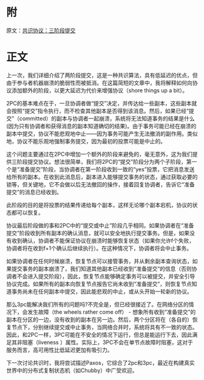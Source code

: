 # 附
原文：[共识协议：三阶段提交](https://www.the-paper-trail.org/post/2008-11-29-consensus-protocols-three-phase-commit/)

# 正文
上一次，我们详细介绍了两阶段提交，这是一种共识算法，具有低延迟的优点，但由于参与者机器崩溃的脆弱性而被抵消。在这篇简短的文章中，我将解释如何向协议添加额外的阶段，以更大延迟为代价来增强协议（shore things up a bit）。

2PC的基本难点在于，一旦协调者做“提交”决定，并传达给一些副本，这些副本就会按照“提交”指令执行，而不检查其他副本是否得到该消息。然后，如果已经“提交”（committed）的副本与协调者一起崩溃，系统将无法知道事务的结果是什么(因为只有协调者和获得消息的副本知道确切的结果)。由于事务可能已经在崩溃的副本中提交，协议不能悲观地中止——因为事务可能产生无法撤消的副作用。类似地，协议不能乐观地强制事务提交，因为最初的投票可能是中止的。

这个问题主要通过在2PC中增加一个额外的阶段来避免的，毫无意外，这为我们提供三阶段提交协议。想法很简单，我们将2PC的“提交”阶段分为两个子阶段，第一个是“准备提交”阶段，当协调者在第一阶段收到一致的“yes”投票，它把消息发送给所有的副本。在收到此消息后，副本进入能够提交事务的状态，通过获取必要的锁等，但关键地，它不会做以后无法撤回的操作，接着回复协调者，告诉它“准备提交”的消息已经收到。

此阶段的目的是将投票的结果传递给每个副本，这样无论哪个副本宕机，协议的状态都可以恢复。

协议最后阶段做的事和2PC中的“提交或中止”阶段几乎相同。如果协调者在“准备提交”阶段收到所有副本的确认消息，就可以安全地执行提交事务。但是，如果没有收到确认，协调者不能保证协议在崩溃时能够恢复状态（如果你允许f个失败，协调者将在收到f+1个确认后继续执行）。在这种情况下，协调者将会中止事务。

如果协调者在任何时候崩溃，恢复节点可以接管事务，并从剩余副本查询状态，如果提交事务的副本崩溃了，我们知道其他副本已经收到“准备提交”的信息（否则协调者不会进入提交阶段），因此，恢复节点能够确定事务可以被提交，并安全引导协议完成。如果所有的副本向恢复节点报告它尚未收到“准备提交”，则恢复节点知道事务尚未在任何副本中提交，因此能悲观的中止，或从头开始一轮新的协议。

那么3pc能解决我们所有的问题吗?不完全是，但已经很接近了。在网络分区的情况下，会发生故障（the wheels rather come off） - 想象所有收到“准备提交”的副本在分区的一边，没有收到的副本在另一边。然后，两个分区将在（各自的）恢复节点下，分别继续提交或中止事务，当网络合并时，系统将具有不一致的状态。因此，和2PC一样，3PC可能在不安全的情况下运行，但总是能运行下去，因此满足其非阻塞（liveness ）属性。实际上，3PC不会在单节点故障时阻塞，这对于服务而言，高可用性比低延迟更加有吸引力。

下一次讨论共识时，我将尝试描述Paxos，它综合了2pc和3pc，最近在构建真实世界中的分布式复制状态机（如Chubby）中广受欢迎。
